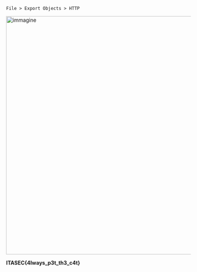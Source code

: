 `File > Export Objects > HTTP`

<img width="708" height="649" alt="immagine" src="https://github.com/user-attachments/assets/b888e669-2e58-4f96-b19b-94b5b74b242f" />

**ITASEC{4lways_p3t_th3_c4t}**
